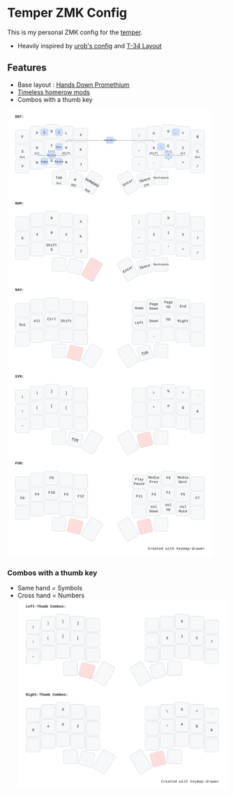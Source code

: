 # Temper ZMK Config

This is my personal ZMK config for the [temper](https://github.com/raeedcho/temper).

- Heavily inspired by [urob's config](https://github.com/urob/zmk-config) and [T-34 Layout](https://www.jonashietala.se/blog/2021/06/03/the-t-34-keyboard-layout/)

## Features

- Base layout : [Hands Down Promethium](https://cyanophage.github.io/#handsdown-promethium)
- [Timeless homerow mods](https://github.com/urob/zmk-config#timeless-homerow-mods)
- Combos with a thumb key

![Temper Keymap](./keymap.svg)

### Combos with a thumb key

- Same hand  = Symbols
- Cross hand = Numbers
![Temper Keymap](./combos.svg)
